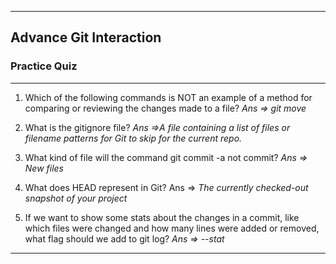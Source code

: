 ****
<h2>Advance Git Interaction</h2>
<h3>Practice Quiz</h3>

****
1. Which of the following commands is NOT an example of a method for comparing or reviewing the changes made to a file?
*Ans => git move*

2. What is the gitignore file?
*Ans =>A file containing a list of files or filename patterns for Git to skip for the current repo.*

3. What kind of file will the command git commit -a not commit?
*Ans => New files*

4. What does HEAD represent in Git?
Ans => 
*The currently checked-out snapshot of your project*

5. If we want to show some stats about the changes in a commit, like which files were changed and how many lines were added or removed, what flag should we add to git log?
*Ans => --stat*

***
